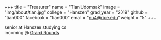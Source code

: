 +++
title = "Treasurer"
name = "Tian Udomsak"
image = "img/about/tian.jpg"
college = "Hanszen"
grad_year = "2019"
github = "tian000"
facebook = "tian000"
email = "nu4@rice.edu"
weight = "5"
+++

senior at Hanszen studying cs  
incoming @ [Grand Rounds](https://www.grandrounds.com/)
